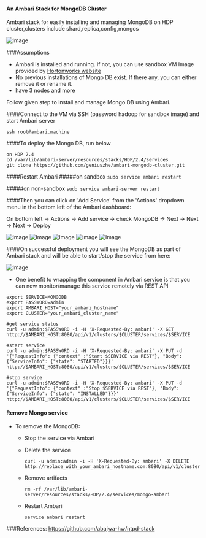 #### An Ambari Stack for MongoDB Cluster 
Ambari stack for easily installing and managing MongoDB on HDP cluster,clusters include shard,replica,config,mongos

![Image](../master/screenshots/cluster.png?raw=true)

###Assumptions

- Ambari is installed and running. If not, you can use sandbox VM Image provided by [Hortonworks website](http://hortonworks.com/products/hortonworks-sandbox/)
- No previous installations of Mongo DB exist. If there any, you can either remove it or rename it.
- have 3 nodes and more

Follow given step to install and manage Mongo DB using Ambari.

####Connect to the VM via SSH (password hadoop for sandbox image) and start Ambari server
```
ssh root@ambari.machine
```

####To deploy the Mongo DB, run below
```
on HDP 2.4
cd /var/lib/ambari-server/resources/stacks/HDP/2.4/services
git clone https://github.com/geniuszhe/ambari-mongodb-cluster.git
```

####Restart Ambari
#####on sandbox
```sudo service ambari restart```

#####on non-sandbox
```sudo service ambari-server restart```


####Then you can click on 'Add Service' from the 'Actions' dropdown menu in the bottom left of the Ambari dashboard:

On bottom left -> Actions -> Add service -> check MongoDB -> Next -> Next -> Next -> Deploy

![Image](../master/screenshots/addservice.png?raw=true)
![Image](../master/screenshots/assingnslave.png?raw=true)
![Image](../master/screenshots/customize.png?raw=true)
![Image](../master/screenshots/review.png?raw=true)
![Image](../master/screenshots/installed.png?raw=true)


####On successful deployment you will see the MongoDB as part of Ambari stack and will be able to start/stop the service from here:

![Image](../master/screenshots/mongosummary.png?raw=true)
 

 
- One benefit to wrapping the component in Ambari service is that you can now monitor/manage this service remotely via REST API

```
export SERVICE=MONGODB
export PASSWORD=admin
export AMBARI_HOST="your_ambari_hostname"
export CLUSTER="your_ambari_cluster_name"

#get service status
curl -u admin:$PASSWORD -i -H 'X-Requested-By: ambari' -X GET http://$AMBARI_HOST:8080/api/v1/clusters/$CLUSTER/services/$SERVICE

#start service
curl -u admin:$PASSWORD -i -H 'X-Requested-By: ambari' -X PUT -d '{"RequestInfo": {"context" :"Start $SERVICE via REST"}, "Body": {"ServiceInfo": {"state": "STARTED"}}}' http://$AMBARI_HOST:8080/api/v1/clusters/$CLUSTER/services/$SERVICE

#stop service
curl -u admin:$PASSWORD -i -H 'X-Requested-By: ambari' -X PUT -d '{"RequestInfo": {"context" :"Stop $SERVICE via REST"}, "Body": {"ServiceInfo": {"state": "INSTALLED"}}}' http://$AMBARI_HOST:8080/api/v1/clusters/$CLUSTER/services/$SERVICE
```

#### Remove Mongo service

- To remove the MongoDB: 
  - Stop the service via Ambari
  - Delete the service
  
    ```
    curl -u admin:admin -i -H 'X-Requested-By: ambari' -X DELETE http://replace_with_your_ambari_hostname.com:8080/api/v1/clusters/ambari_cluster_name/services/MONGODB
    ```
  - Remove artifacts 
  
    ```
    rm -rf /var/lib/ambari-server/resources/stacks/HDP/2.4/services/mongo-ambari
    ```
  - Restart Ambari
    ```
    service ambari restart
    ```
    
###References:
https://github.com/abajwa-hw/ntpd-stack



    
